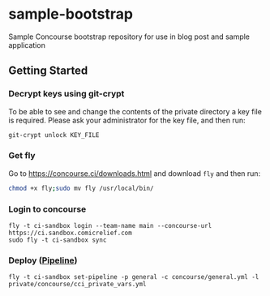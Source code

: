 # sample-bootstrap
Sample Concourse bootstrap repository for use in blog post and sample application


## Getting Started

### Decrypt keys using git-crypt

To be able to see and change the contents of the private directory a key file is required.
Please ask your administrator for the key file, and then run:
```bash
git-crypt unlock KEY_FILE
```
### Get fly
Go to https://concourse.ci/downloads.html and download `fly` and then run:
```bash
chmod +x fly;sudo mv fly /usr/local/bin/ 
```

### Login to concourse
```
fly -t ci-sandbox login --team-name main --concourse-url https://ci.sandbox.comicrelief.com
sudo fly -t ci-sandbox sync
```

### Deploy ([Pipeline](https://ci.sandbox.comicrelief.com/teams/main/pipelines/general))

```
fly -t ci-sandbox set-pipeline -p general -c concourse/general.yml -l private/concourse/cci_private_vars.yml
```